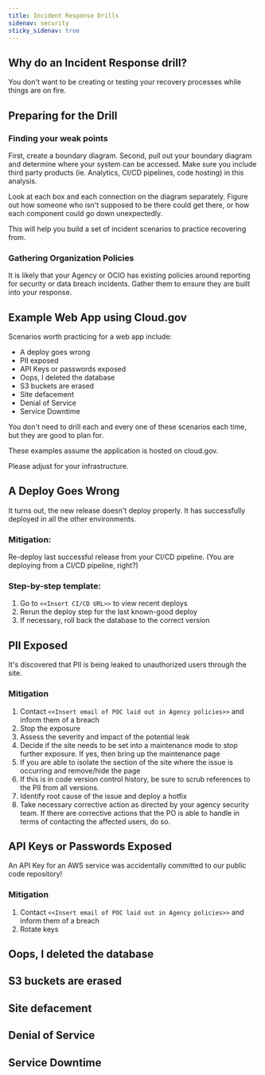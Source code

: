 ```yaml
---
title: Incident Response Drills
sidenav: security
sticky_sidenav: true
---
```


## Why do an Incident Response drill?

You don't want to be creating or testing your recovery processes while things are on fire.


## Preparing for the Drill

### Finding your weak points

First, create a boundary diagram. Second, pull out your boundary diagram and determine where your system can be accessed. Make sure
you include third party products (ie. Analytics, CI/CD pipelines, code hosting) in this analysis.

Look at each box and each connection on the diagram separately. Figure out how someone who isn't
supposed to be there could get there, or how each component could go down unexpectedly.

This will help you build a set of incident scenarios to practice recovering from.

### Gathering Organization Policies

It is likely that your Agency or OCIO has existing policies around reporting for security or data breach incidents.
Gather them to ensure they are built into your response.


## Example Web App using Cloud.gov

Scenarios worth practicing for a web app include:

* A deploy goes wrong
* PII exposed
* API Keys or passwords exposed
* Oops, I deleted the database
* S3 buckets are erased
* Site defacement
* Denial of Service
* Service Downtime

You don't need to drill each and every one of these scenarios each time, but they are good to plan for.

These examples assume the application is hosted on cloud.gov.

Please adjust for your infrastructure.

## A Deploy Goes Wrong

It turns out, the new release doesn't deploy properly. It has successfully deployed in all the other environments.

### Mitigation:

Re-deploy last successful release from  your CI/CD pipeline. (You are deploying from a CI/CD pipeline, right?)

### Step-by-step template:

1. Go to `<<Insert CI/CD URL>>` to view recent deploys
1. Rerun the deploy step for the last known-good deploy
1. If necessary, roll back the database to the correct version

## PII Exposed

It's discovered that PII is being leaked to unauthorized users through the site.

### Mitigation

1. Contact `<<Insert email of POC laid out in Agency policies>>` and inform them of a breach
1. Stop the exposure
  1. Assess the severity and impact of the potential leak
  1. Decide if the site needs to be set into a maintenance mode to stop further exposure. If yes, then bring up the maintenance page
  1. If you are able to isolate the section of the site where the issue is occurring and remove/hide the page
1. If this is in code version control history, be sure to scrub references to the PII from all versions.
1. Identify root cause of the issue and deploy a hotfix
1. Take necessary corrective action as directed by your agency security team. If there are corrective actions that the PO is able to handle in terms of contacting the affected users, do so.

## API Keys or Passwords Exposed

An API Key for an AWS service was accidentally committed to our public code repository!

### Mitigation

1. Contact `<<Insert email of POC laid out in Agency policies>>` and inform them of a breach
1. Rotate keys

## Oops, I deleted the database

## S3 buckets are erased

## Site defacement

## Denial of Service

## Service Downtime
